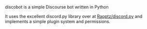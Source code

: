 discobot is a simple Discourse bot written in Python

It uses the excellent discord.py library over at [Rapptz/discord.py](https://github.com/Rapptz/discord.py) and implements a simple plugin system and permissions.
